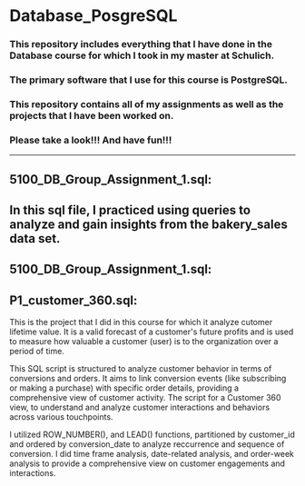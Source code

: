 # Database_PosgreSQL
### This repository includes everything that I have done in the Database course for which I took in my master at Schulich.
### The primary software that I use for this course is PostgreSQL.
### This repository contains all of my assignments as well as the projects that I have been worked on.
### Please take a look!!! And have fun!!!
-------------------------------------------------------------------------------------------------------------------------------------------------------------------
## 5100_DB_Group_Assignment_1.sql:
In this sql file, I practiced using queries to analyze and gain insights from the bakery_sales data set.
-------------------------------------------------------------------------------------------------------------------------------------------------------------------
## 5100_DB_Group_Assignment_1.sql:
## P1_customer_360.sql:
This is the project that I did in this course for which it analyze cutomer lifetime value. 
It is a valid forecast of a customer's future profits and is used to measure how valuable a customer (user) is to the organization over a period of time.

This SQL script is structured to analyze customer behavior in terms of conversions and orders.
It aims to link conversion events (like subscribing or making a purchase) with specific order details, providing a comprehensive view of customer activity.
The script for a Customer 360 view, to understand and analyze customer interactions and behaviors across various touchpoints.

I utilized ROW_NUMBER(), and LEAD() functions, partitioned by customer_id and ordered by conversion_date to analyze reccurrence and sequence of conversion.
I did time frame analysis, date-related analysis, and order-week analysis to provide a comprehensive view on customer engagements and interactions.
